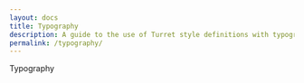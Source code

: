```yaml
---
layout: docs
title: Typography
description: A guide to the use of Turret style definitions with typographic tags including headings, paragraphs, blockquotes, strong, emphasis, list and code HTML5 elements.
permalink: /typography/
---
```


Typography